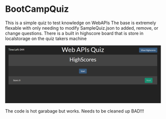 # BootCampQuiz
This is a simple quiz to test knowledge on WebAPIs
The base is extremely flexable with only needing to modify SampleQuiz.json to added, remove, or change questions. There is a built in highscore board that is store in localstorage on the quiz takers machine


![Screenshot](./screenshot.png "SCREENSHOT")

The code is hot garabage but works. Needs to be cleaned up BAD!!!